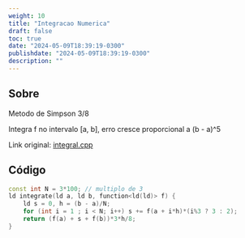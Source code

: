 ```yaml
---
weight: 10
title: "Integracao Numerica"
draft: false
toc: true
date: "2024-05-09T18:39:19-0300"
publishdate: "2024-05-09T18:39:19-0300"
description: ""
---
```


## Sobre
 Metodo de Simpson 3/8

 Integra f no intervalo [a, b], erro cresce proporcional a (b - a)^5



Link original: [integral.cpp](https://github.com/brunomaletta/Biblioteca/tree/master/Codigo/Matematica/integral.cpp)

## Código
```cpp
const int N = 3*100; // multiplo de 3
ld integrate(ld a, ld b, function<ld(ld)> f) {
    ld s = 0, h = (b - a)/N;
    for (int i = 1 ; i < N; i++) s += f(a + i*h)*(i%3 ? 3 : 2);
    return (f(a) + s + f(b))*3*h/8;
}
```
